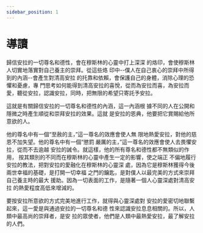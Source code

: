 ```yaml
---
sidebar_position: 1
---
```


# 導讀

歸信安拉的一切尊名和德性，會在穆斯林的心靈中打上深深
的烙印，會使穆斯林人切實地落實對自己養主的崇拜。從這些烙
印中--僕人在自己衷心的崇拜中所得到的內涵--會產生對清高安拉
的托靠和依賴，會保護自己的身體，消除心理的恐懼和憂慮，專
門思考如何能得到清高安拉的喜悅，從而為安拉而喜，為安拉而
愛，聽從安拉，認識安拉，同時，把無限的希望只寄託予安拉。

這就是有關歸信安拉的一切尊名和德性的內涵，這一內涵根
據不同的人在公開和隱微之時產生順從和崇拜安拉的效果。這就
是安拉的恩典，他要把它賞賜給他所意欲的人。

他的尊名中有一個“至赦的主，”這一尊名的效應會使人無
限地熱愛安拉，對他的慈恩不加失望。他的尊名中有一個“懲罰
嚴厲的主，”這一尊名的效應會使人去畏懼安拉，從而不去逾越
安拉的誡令。就這樣，他的所有尊名和德性都不無類似的作用，
按其類別的不同而在穆斯林的心靈中產生一定的影響，使之端正
不偏地履行安拉的教法，把對安拉的愛融化在穆斯林的心靈深
處，因為它是穆斯林獲得今後兩世幸福的基礎，是打開一切幸福
之門的鑰匙，是對僕人以最完美的方式來崇拜自己養主時的最大
援助。因為一切表面的工作，是隨著一個人心靈深處對清高安拉
的熱愛程度高低來增減的。

要按安拉所意欲的方式完美地進行工作，就得與心靈深處對
安拉的愛密切地聯繫起來，這一愛是與通過安拉的一切尊名和德
性來認識安拉息息相關的。所以，人類中最高尚的崇拜者，是安
拉的眾使者，他們是人類中最熱愛安拉，最了解安拉的人們。
